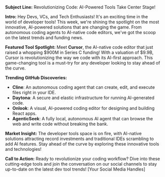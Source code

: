 **Subject Line:** Revolutionizing Code: AI-Powered Tools Take Center Stage!

**Intro:**
Hey Devs, VCs, and Tech Enthusiasts! It's an exciting time in the world of developer tools! This week, we're shining the spotlight on the most innovative, AI-powered solutions that are changing the game. From autonomous coding agents to AI-native code editors, we've got the scoop on the latest trends and funding news.

**Featured Tool Spotlight:**
Meet **Cursor**, the AI-native code editor that just raised a whopping $900M in Series C funding! With a valuation of $9.9B, Cursor is revolutionizing the way we code with its AI-first approach. This game-changing tool is a must-try for any developer looking to stay ahead of the curve.

**Trending GitHub Discoveries:**

* **Cline**: An autonomous coding agent that can create, edit, and execute files right in your IDE.
* **Daytona**: A secure and elastic infrastructure for running AI-generated code.
* **Onlook**: A visual, AI-powered coding editor for designing and building React apps.
* **AgenticSeek**: A fully local, autonomous AI agent that can browse the web and write code without breaking the bank.

**Market Insight:**
The developer tools space is on fire, with AI-native solutions attracting record investments and traditional IDEs scrambling to add AI features. Stay ahead of the curve by exploring these innovative tools and technologies!

**Call to Action:**
Ready to revolutionize your coding workflow? Dive into these cutting-edge tools and join the conversation on our social channels to stay up-to-date on the latest dev tool trends! [Your Social Media Handles]